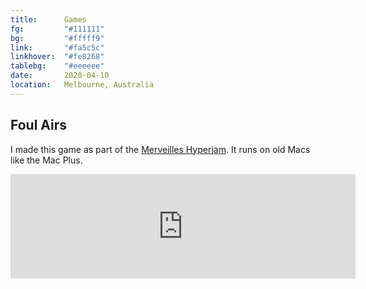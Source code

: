```yaml
---
title:      Games
fg:         "#111111"
bg:         "#fffff9"
link:       "#fa5c5c"
linkhover:  "#fe8268"
tablebg:    "#eeeeee"
date:       2020-04-10
location:   Melbourne, Australia
---
```


## Foul Airs
I made this game as part of the [Merveilles Hyperjam](https://itch.io/jam/merveilles-hyperjam/entries). It runs on old Macs like the Mac Plus.

<iframe frameborder="0" src="https://itch.io/embed/603916?bg_color=fffff9&amp;fg_color=111" width="552" height="167"><a href="https://whtrbt.itch.io/foul-airs">Foul Airs by whtrbt</a></iframe>
